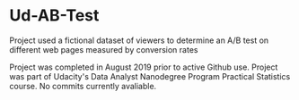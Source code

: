 # Ud-AB-Test
Project used a fictional dataset of viewers to determine an A/B test on different web pages measured by conversion rates

Project was completed in August 2019 prior to active Github use. Project was part of Udacity's Data Analyst Nanodegree Program Practical Statistics course. No commits currently avaliable.
